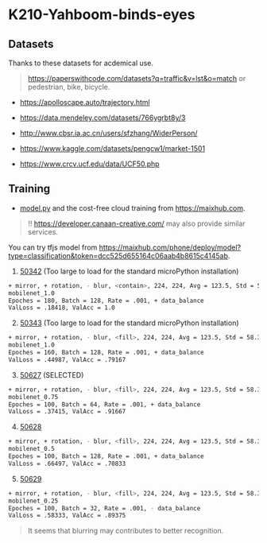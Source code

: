 # K210-Yahboom-binds-eyes

## Datasets

Thanks to these datasets for acdemical use.

> <https://paperswithcode.com/datasets?q=traffic&v=lst&o=match> or pedestrian, bike, bicycle.

* <https://apolloscape.auto/trajectory.html>

* <https://data.mendeley.com/datasets/766ygrbt8y/3>

* <http://www.cbsr.ia.ac.cn/users/sfzhang/WiderPerson/>

* <https://www.kaggle.com/datasets/pengcw1/market-1501>

* <https://www.crcv.ucf.edu/data/UCF50.php>

## Training

* [model.py](./model.py) and the cost-free cloud training from <https://maixhub.com>.

> !! <https://developer.canaan-creative.com/> may also provide similar services.

You can try tfjs model from <https://maixhub.com/phone/deploy/model?type=classification&token=dcc525d655164c06aab4b8615c4145ab>.

1. [50342](./model-50342.kmodel) (Too large to load for the standard microPython installation)

```sh
+ mirror, + rotation, - blur, <contain>, 224, 224, Avg = 123.5, Std = 58.395
mobilenet_1.0
Epoches = 180, Batch = 128, Rate = .001, + data_balance
ValLoss = .18418, ValAcc = 1.0
```

2. [50343](./model-50343.kmodel) (Too large to load for the standard microPython installation)

```sh
+ mirror, + rotation, - blur, <fill>, 224, 224, Avg = 123.5, Std = 58.395
mobilenet_1.0
Epoches = 160, Batch = 128, Rate = .001, + data_balance
ValLoss = .44987, ValAcc = .79167
```

3. [50627](./model-50627.kmodel) (SELECTED)

```sh
+ mirror, + rotation, - blur, <fill>, 224, 224, Avg = 123.5, Std = 58.395
mobilenet_0.75
Epoches = 100, Batch = 64, Rate = .001, + data_balance
ValLoss = .37415, ValAcc = .91667
```

4. [50628](./model-50628.kmodel)

```sh
+ mirror, + rotation, - blur, <fill>, 224, 224, Avg = 123.5, Std = 58.395
mobilenet_0.5
Epoches = 100, Batch = 128, Rate = .001, + data_balance
ValLoss = .66497, ValAcc = .70833
```

5. [50629](./model-50629.kmodel)

```sh
+ mirror, + rotation, - blur, <fill>, 224, 224, Avg = 123.5, Std = 58.395
mobilenet_0.25
Epoches = 100, Batch = 32, Rate = .001, - data_balance
ValLoss = .58333, ValAcc = .89375
```

> It seems that blurring may contributes to better recognition.
